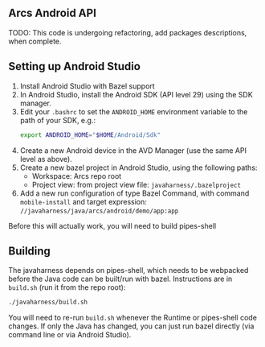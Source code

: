 ## Arcs Android API

TODO: This code is undergoing refactoring, add packages descriptions, when complete.

## Setting up Android Studio

1. Install Android Studio with Bazel support
1. In Android Studio, install the Android SDK (API level 29) using the SDK
   manager.
1. Edit your `.bashrc` to set the `ANDROID_HOME` environment variable to the
   path of your SDK, e.g.:
   ```bash
   export ANDROID_HOME="$HOME/Android/Sdk"
   ```
1. Create a new Android device in the AVD Manager (use the same API level as
   above).
1. Create a new bazel project in Android Studio, using the following paths:
   * Workspace: Arcs repo root
   * Project view: from project view file: `javaharness/.bazelproject`
1. Add a new run configuration of type Bazel Command, with command
   `mobile-install` and target expression:
   `//javaharness/java/arcs/android/demo/app:app`

Before this will actually work, you will need to build pipes-shell

## Building

The javaharness depends on pipes-shell, which needs to be webpacked before the
Java code can be built/run with bazel. Instructions are in `build.sh` (run it
from the repo root):

```bash
./javaharness/build.sh
```

You will need to re-run `build.sh` whenever the Runtime or pipes-shell code
changes. If only the Java has changed, you can just run bazel directly (via
command line or via Android Studio).
